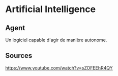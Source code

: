 # Artificial Intelligence


## Agent

Un logiciel capable d'agir de manière autonome.





## Sources


https://www.youtube.com/watch?v=sZOFEEhR4QY
